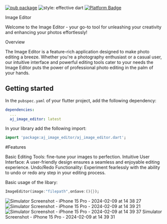 [![pub package](https://img.shields.io/pub/v/image_painter.svg)](https://pub.dev/packages/aj_image_editor)
![style: effective dart](https://img.shields.io/badge/style-effective_dart-40c4ff.svg)
[![Platform Badge](https://img.shields.io/badge/platform-android%20|%20ios%20-green.svg)](https://pub.dev/packages/aj_image_editor)


Image Editor

Welcome to the Image Editor - your go-to tool for unleashing your creativity and enhancing your photos effortlessly!

Overview

The Image Editor is a feature-rich application designed to make photo editing a breeze. Whether you're a photography enthusiast or a casual user, our intuitive interface and powerful editing tools cater to your needs the Image Editor puts the power of professional photo editing in the palm of your hands.

## Getting started

In the `pubspec.yaml` of your flutter project, add the following dependency:

```yaml
dependencies:
  ...
  aj_image_editor: latest
```


In your library add the following import:

```dart
import 'package:aj_image_editor/aj_image_editor.dart';
```

#Features

Basic Editing Tools:  fine-tune your images to perfection.
Intuitive User Interface: A user-friendly design ensures a seamless and enjoyable editing experience.
Undo/Redo Functionality: Experiment fearlessly with the ability to undo or redo any step in your editing process.


Basic usage of the libary:

```dart
ImageEditor(image:"filepath",onSave:(){});
```
![Simulator Screenshot - iPhone 15 Pro - 2024-02-09 at 14 38 27](https://github.com/Aruljebaraj/aj_image_editor/assets/34904782/8cb9978b-c85e-4b7d-938b-80db46c56bf0)
![Simulator Screenshot - iPhone 15 Pro - 2024-02-09 at 14 39 21](https://github.com/Aruljebaraj/aj_image_editor/assets/34904782/d5750f16-2d0b-4e8a-9403-c1ae7c22440f)
![![Simulator Screenshot - iPhone 15 Pro - 2024-02-09 at 14 39 37](https://github.com/Aruljebaraj/aj_image_editor/assets/34904782/d71ba715-6c24-4b27-9cb8-faa21798cc94)
Simulator Screenshot - iPhone 15 Pro - 2024-02-09 at 14 39 31](https://github.com/Aruljebaraj/aj_image_editor/assets/34904782/533e0de7-e30d-48c0-97af-419fe5bbc04a)

